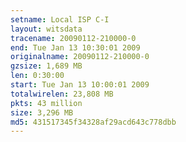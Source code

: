 ```yaml
---
setname: Local ISP C-I
layout: witsdata
tracename: 20090112-210000-0
end: Tue Jan 13 10:30:01 2009
originalname: 20090112-210000-0
gzsize: 1,689 MB
len: 0:30:00
start: Tue Jan 13 10:00:01 2009
totalwirelen: 23,808 MB
pkts: 43 million
size: 3,296 MB
md5: 431517345f34328af29acd643c778dbb
---
```

